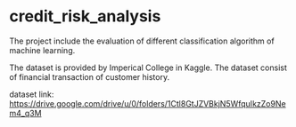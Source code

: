 # credit_risk_analysis
The project include the evaluation of different classification algorithm of machine learning.

The dataset is provided by Imperical College in Kaggle. The dataset consist of financial transaction of customer history.

dataset link: https://drive.google.com/drive/u/0/folders/1Ctl8GtJZVBkjN5WfquIkzZo9Nem4_q3M

